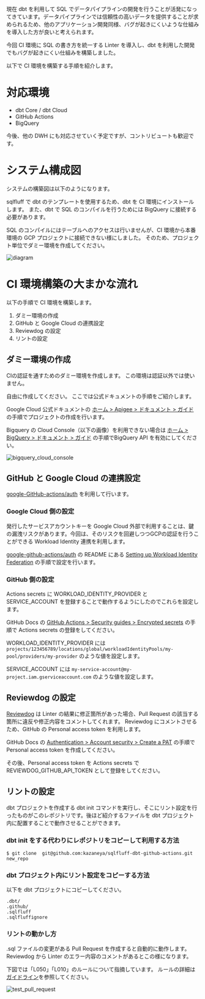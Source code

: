 現在 dbt を利用して SQL でデータパイプラインの開発を行うことが活発になってきています。データパイプラインでは信頼性の高いデータを提供することが求められるため、他のアプリケーション開発同様、バグが起きにくいような仕組みを導入した方が良いと考えられます。

今回 CI 環境に SQL の書き方を統一する Linter を導入し、dbt を利用した開発でもバグが起きにくい仕組みを構築しました。

以下で CI 環境を構築する手順を紹介します。

# 対応環境
- dbt Core / dbt Cloud
- GitHub Actions
- BigQuery

今後、他の DWH にも対応させていく予定ですが、コントリビュートも歓迎です。

# システム構成図
システムの構築図は以下のようになります。

sqlfluff で dbt のテンプレートを使用するため、dbt を CI 環境にインストールします。
また、dbt で SQL のコンパイルを行うためには BigQuery に接続する必要があります。

SQL のコンパイルにはテーブルへのアクセスは行いませんが、CI 環境から本番環境の GCP プロジェクトに接続できない様にしました。
そのため、プロジェクト単位でダミー環境を作成してください。

![diagram](https://user-images.githubusercontent.com/88569749/173986807-866e3285-f745-4dd5-aeb2-e2f0215efb3c.png)

# CI 環境構築の大まかな流れ
以下の手順で CI 環境を構築します。
1. ダミー環境の作成
2. GitHub と Google Cloud の連携設定
3. Reviewdog の設定
4. リントの設定

## ダミー環境の作成
CIの認証を通すためのダミー環境を作成します。
この環境は認証以外では使いません。

自由に作成してください。
ここでは公式ドキュメントの手順をご紹介します。

Google Cloud 公式ドキュメントの [ホーム > Apigee  > ドキュメント  > ガイド](https://cloud.google.com/apigee/docs/hybrid/v1.2/precog-gcpproject?hl=ja) の手順でプロジェクトの作成を行います。

Bigquery の Cloud Console（以下の画像）を利用できない場合は [ホーム > BigQuery > ドキュメント > ガイド](https://cloud.google.com/bigquery/docs/bigquery-web-ui?hl=ja) の手順でBigQuery API を有効にしてください。

![bigquery_cloud_console](https://user-images.githubusercontent.com/88569749/173986840-1fd4671a-19fd-4646-9380-9d3d1712d9f1.png)

## GitHub と Google Cloud の連携設定
[google-GitHub-actions/auth](https://github.com/google-github-actions/auth) を利用して行います。

### Google Cloud 側の設定
発行したサービスアカウントキーを Google Cloud 外部で利用することは、鍵の漏洩リスクがあります。今回は、そのリスクを回避しつつGCPの認証を行うことができる Workload Identity 連携を利用します。

[google-github-actions/auth](https://github.com/google-github-actions/auth) の README にある [Setting up Workload Identity Federation](https://github.com/google-github-actions/auth#setting-up-workload-identity-federation) の手順で設定を行います。

### GitHub 側の設定
Actions secrets に WORKLOAD_IDENTITY_PROVIDER と SERVICE_ACCOUNT を登録することで動作するようにしたのでこれらを設定します。

GitHub Docs の [GitHub Actions > Security guides > Encrypted secrets](https://docs.github.com/en/actions/security-guides/encrypted-secrets) の手順で Actions secrets の登録をしてください。

WORKLOAD_IDENTITY_PROVIDER には `projects/123456789/locations/global/workloadIdentityPools/my-pool/providers/my-provider` のような値を設定します。

SERVICE_ACCOUNT には `my-service-account@my-project.iam.gserviceaccount.com` のような値を設定します。

## Reviewdog の設定
[Reviewdog](https://github.com/reviewdog/reviewdog) は Linter の結果に修正箇所があった場合、Pull Request の該当する箇所に違反や修正内容をコメントしてくれます。
Reviewdog にコメントさせるため、GitHub の Personal access token を利用します。

GitHub Docs の [Authentication > Account security > Create a PAT](https://docs.github.com/en/authentication/keeping-your-account-and-data-secure/creating-a-personal-access-token) の手順で Personal access token を作成してください。

その後、Personal access token を Actions secrets で REVIEWDOG_GITHUB_API_TOKEN として登録をしてください。

## リントの設定
dbt プロジェクトを作成する dbt init コマンドを実行し、そこにリント設定を行ったものがこのレポジトリです。後ほど紹介するファイルを dbt プロジェクト内に配置することで動作させることができます。

### dbt init をする代わりにレポジトリをコピーして利用する方法
```
$ git clone  git@github.com:kazaneya/sqlfluff-dbt-github-actions.git new_repo
```

### dbt プロジェクト内にリント設定をコピーする方法
以下を dbt プロジェクトにコピーしてください。

```
.dbt/
.github/
.sqlfluff
.sqlfluffignore
```

### リントの動かし方
.sql ファイルの変更がある Pull Request を作成すると自動的に動作します。
Reviewdog から Linter のエラー内容のコメントがあるとこの様になります。

下図では「L050」「L010」のルールについて指摘しています。
ルールの詳細は[ガイドライン](docs/guideline.md)を参照してください。

![test_pull_request](https://user-images.githubusercontent.com/88569749/173986958-ae1df399-adfc-477c-9721-c436ec50e66d.png)
